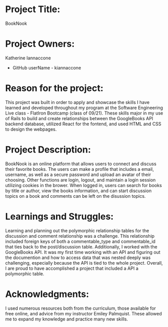 # Project Title:

BookNook

# Project Owners:

Katherine Iannaccone

- GitHub userName - kiannaccone

# Reason for the project:

This project was built in order to apply and showcase the skills I have learned and developed throughout my program at the Software Engineering Live class - FlatIron Bootcamp (class of 09/21). These skills major in my use of Rails to build and create relationships between the GoogleBooks API backend database, utilized React for the fontend, and used HTML and CSS to design the webpages.

# Project Description:

BookNook is an online platform that allows users to connect and discuss their favorite books. The users can make a profile that includes a email, username, as well as a secure password and upload an avatar of their choosing. Other functions are login, logout, and maintain a login session utilizing cookies in the brower. When logged in, users can search for books by title or author, view the books information, and can start discussion topics on a book and comments can be left on the disussion topics.

# Learnings and Struggles:

Learning and planning out the polymorphic relationship tables for the discussion and comment relationship was a challenge. This relationship included foreign keys of both a commentable_type and commentable_id that ties back to the post/discussion table. Additionally, I worked with the GoogleBooks API. It was my first time working with an API and figuring out the documention and how to access data that was nested deeply was challenging, especially because the API is tied to the whole project. Overall, I are proud to have accomplished a project that included a API a polymorphic table.

# Acknowledgments:

I used numerous resources both from the curriculum, those available for free online, and advice from my instructor Emiley Palmquist. These allowed me to expand my knowledge and practice many new skills.
